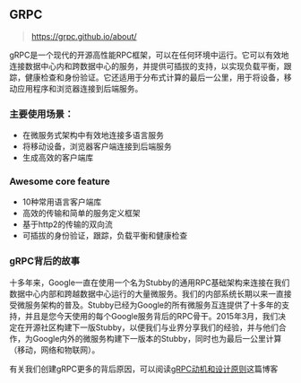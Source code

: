 ## GRPC

> https://grpc.github.io/about/

gRPC是一个现代的开源高性能RPC框架，可以在任何环境中运行。它可以有效地连接数据中心内和跨数据中心的服务，并提供可插拔的支持，以实现负载平衡，跟踪，健康检查和身份验证。它还适用于分布式计算的最后一公里，用于将设备，移动应用程序和浏览器连接到后端服务。

### 主要使用场景：
- 在微服务式架构中有效地连接多语言服务
- 将移动设备，浏览器客户端连接到后端服务
- 生成高效的客户端库

### Awesome core feature
- 10种常用语言客户端库
- 高效的传输和简单的服务定义框架
- 基于http2的传输的双向流
- 可插拔的身份验证，跟踪，负载平衡和健康检查

### gRPC背后的故事
十多年来，Google一直在使用一个名为Stubby的通用RPC基础架构来连接在我们数据中心内部和跨越数据中心运行的大量微服务。我们的内部系统长期以来一直接受微服务架构的普及。Stubby已经为Google的所有微服务互连提供了十多年的支持，并且是您今天使用的每个Google服务背后的RPC骨干。2015年3月，我们决定在开源社区构建下一版Stubby，以便我们与业界分享我们的经验，并与他们合作，为Google内外的微服务构建下一版本的Stubby，同时也为最后一公里计算
（移动，网络和物联网）。


有关我们创建gRPC更多的背后原因，可以阅读[gRPC动机和设计原则](https://grpc.github.io/blog/principles)这篇博客
